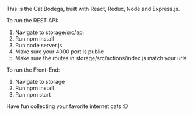 This is the Cat Bodega, built with React, Redux, Node and Express.js.

To run the REST API:
1) Navigate to storage/src/api
2) Run npm install
3) Run node server.js
4) Make sure your 4000 port is public
5) Make sure the routes in storage/src/actions/index.js match your urls

To run the Front-End:
1) Navigate to storage
2) Run npm install
3) Run npm start

Have fun collecting your favorite internet cats :D
